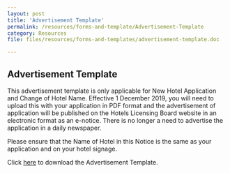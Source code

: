 ```yaml
---
layout: post
title: 'Advertisement Template'
permalink: /resources/forms-and-template/Advertisement-Template
category: Resources
file: files/resources/forms-and-templates/advertisement-template.doc

---
```



Advertisement Template
---
 
This advertisement template is only applicable for New Hotel Application and Change of Hotel Name. Effective 1 December 2019, you will need to upload this with your application in PDF format and the advertisement of application will be published on the Hotels Licensing Board website in an electronic format as an e-notice. There is no longer a need to advertise the application in a daily newspaper. 

Please ensure that the Name of Hotel in this Notice is the same as your application and on your hotel signage. 

Click [here](/files/resources/forms-and-templates/advertisement-template-240219.doc) to download the Advertisement Template. 
